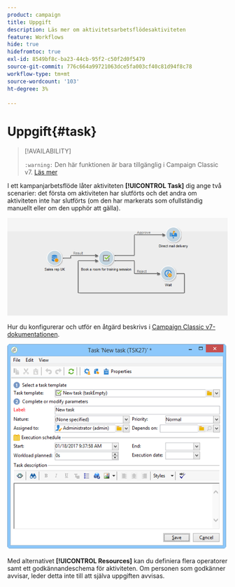 ```yaml
---
product: campaign
title: Uppgift
description: Läs mer om aktivitetsarbetsflödesaktiviteten
feature: Workflows
hide: true
hidefromtoc: true
exl-id: 8549bf8c-ba23-44cb-95f2-c50f2d0f5479
source-git-commit: 776c664a99721063dce5fa003cf40c81d94f8c78
workflow-type: tm+mt
source-wordcount: '103'
ht-degree: 3%

---
```


# Uppgift{#task}



>[!AVAILABILITY]
>
>`:warning:` Den här funktionen är bara tillgänglig i Campaign Classic v7. [Läs mer](../../mrm/using/creating-and-managing-tasks.md)

I ett kampanjarbetsflöde låter aktiviteten **[!UICONTROL Task]** dig ange två scenarier: det första om aktiviteten har slutförts och det andra om aktiviteten inte har slutförts (om den har markerats som ofullständig manuellt eller om den upphör att gälla).

![](assets/mrm_task_in_workflow.png)

Hur du konfigurerar och utför en åtgärd beskrivs i [Campaign Classic v7-dokumentationen](../../mrm/using/creating-and-managing-tasks.md).

![](assets/wkf_task_activity.png)

Med alternativet **[!UICONTROL Resources]** kan du definiera flera operatorer samt ett godkännandeschema för aktiviteten. Om personen som godkänner avvisar, leder detta inte till att själva uppgiften avvisas.
